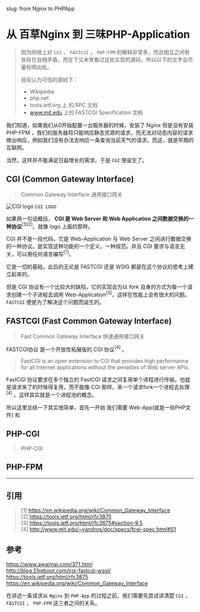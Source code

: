 slug: from Nginx to PHPApp

# 从 百草Nginx 到 三味PHP-Application

> 因为网络上对 `CGI` ， `FASTCGI` ， `PHP-FPM` 的解释非常多，而且相互之间有些存在自相矛盾，而在下又未曾看过这些实现的源码，所以以下的文字会尽量标明出处。  
> 
> 目前认为可信的源如下：
> - Wikipedia
> - php.net
> - tools.ietf.org 上 的 RPC 文档
> - www.mit.edu 上的 FASTCGI Specification 文档

我们知道，如果我们从0开始配置一台服务器的时候，安装了 Nginx 但是没有安装 PHP-FPM ，我们的服务器将只能响应静态资源的请求，而无法对动态内容的请求做出响应，例如我们没有办法去响应一条查询当前天气的请求。而这，就是早期的互联网。

当然，这样并不能满足日益增长的需求。于是 `CGI` 便诞生了。 

## CGI (Common Gateway Interface) 
> Common Gateway Interface 通用接口网关

![CGI logo](https://upload.wikimedia.org/wikipedia/en/c/cd/CGIlogo.gif) `CGI LOGO`

如果用一句话概括， **CGI 是 Web Server 和 Web Application 之间数据交换的一种协议**$^{[1][2]}$。就像 logo 上画的那样。

CGI 并不是一段代码，它是 Web-Application 与 Web Server 之间进行数据交换的一种协议。是实现这种功能的一个定义，一种规范。并且 CGI 要求与语言无关，可以用任何语言编写$^{[?]}$。

它是一切的基础，此后的无论是 FASTCGI 还是 WSIG 都是在这个协议的思考上建立起来的。

但是 CGI 协议有一个比较大的缺陷，它的实现会为以 fork 自身的方式为每一个请求创建一个子进程去调用 Web-Application$^{[3]}$，这样在性能上会有很大的问题。`FASTCGI` 便是为了解决这个问题而诞生的。

## FASTCGI (Fast Common Gateway Interface)
> Fast Common Gateway Interface 快速通用接口网关

FASTCGI协议 是一个开放性拓展版的 CGI 协议$^{[4]}$ 。
> FastCGI is an open extension to CGI that provides high performance for all Internet applications without the penalties of Web server APIs.

FastCGI 协议要求在多个独立的 FastCGI 请求之间复用单个进程进行传输，也就是请求来了的时候得复用，而不能像 CGI 那样，来一个请求fork一个进程去处理$^{[4]}$ 。这样其实就是一个进程池的概念。

所以这里总结一下其实很简单，首先一开始 我们需要 Web-App(就是一些PHP文件) 和 

## PHP-CGI

> PHP-CGI


## PHP-FPM


----
## 引用
> [1] https://en.wikipedia.org/wiki/Common_Gateway_Interface   
> [2] https://tools.ietf.org/html/rfc3875  
> [3] https://tools.ietf.org/html/rfc3875#section-9.5  
> [4] http://www.mit.edu/~yandros/doc/specs/fcgi-spec.html#S1  

## 参考



https://www.awaimai.com/371.html  
http://blog.51reboot.com/cgi-fastcgi-wsgi/  
https://tools.ietf.org/html/rfc3875  
https://en.wikipedia.org/wiki/Common_Gateway_Interface  



在讲述一条请求从 `Nginx` 到 `PHP-App` 的过程之前，我们需要先尝试讲清楚 `CGI` ， `FASTCGI` ， `PHP-FPM` 这三者之间的关系。
